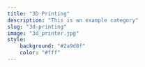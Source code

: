 ```yaml
---
title: "3D Printing"
description: "This is an example category"
slug: "3d-printing"
image: "3d_printer.jpg"
style:
    background: "#2a9d8f"
    color: "#fff"
---
```

